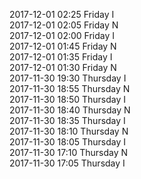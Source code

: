2017-12-01 02:25 Friday  I  
2017-12-01 02:05 Friday  N  
2017-12-01 02:00 Friday  I  
2017-12-01 01:45 Friday  N  
2017-12-01 01:35 Friday  I  
2017-12-01 01:30 Friday  N  
2017-11-30 19:30 Thursday  I  
2017-11-30 18:55 Thursday  N  
2017-11-30 18:50 Thursday  I  
2017-11-30 18:40 Thursday  N  
2017-11-30 18:35 Thursday  I  
2017-11-30 18:10 Thursday  N  
2017-11-30 18:05 Thursday  I  
2017-11-30 17:10 Thursday  N  
2017-11-30 17:05 Thursday  I  
